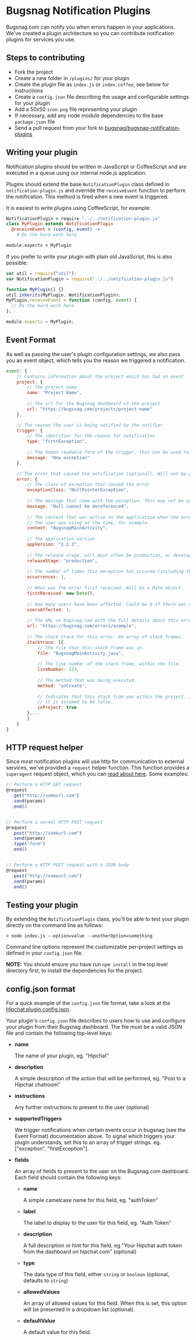 Bugsnag Notification Plugins
============================

Bugsnag.com can notify you when errors happen in your applications.
We've created a plugin architecture so you can contribute notification 
plugins for services you use.


Steps to contributing
---------------------

- Fork the project
- Create a new folder in `/plugins/` for your plugin
- Create the plugin file as `index.js` or `index.coffee`, see below for instructions
- Create a `config.json` file describing the usage and configurable settings for your plugin
- Add a 50x50 `icon.png` file representing your plugin
- If necessary, add any node module dependencies to the base `package.json` file
- Send a pull request from your fork to [bugsnag/bugsnag-notification-plugins](https://github.com/bugsnag/bugsnag-notification-plugins)


Writing your plugin
-------------------

Notification plugins should be written in JavaScript or CoffeeScript and are 
executed in a queue using our internal node.js application.

Plugins should extend the base `NotificationPlugin` class defined in
`notification-plugin.js` and override the `receiveEvent` function to perform 
the notification. This method is fired when a new event is triggered.

It is easiest to write plugins using CoffeeScript, for example:

```coffeescript
NotificationPlugin = require "../../notification-plugin.js"
class MyPlugin extends NotificationPlugin
  @receiveEvent = (config, event) ->
    # Do the hard work here

module.exports = MyPlugin
```

If you prefer to write your plugin with plain old JavaScript, this is also 
possible:

```javascript
var util = require("util");
var NotificationPlugin = require("../../notification-plugin.js")

function MyPlugin() {}
util.inherits(MyPlugin, NotificationPlugin);
MyPlugin.receiveEvent = function (config, event) {
  // Do the hard work here
};

module.exports = MyPlugin;
```


Event Format
------------
As well as passing the user's plugin configuration settings, we also pass you
an event object, which tells you the reason we triggered a notification.

```javascript
event: {
    // Contains information about the project which has had an event
    project: {
        // The project name
        name: "Project Name",
        
        // The url for the Bugsnag dashboard of the project
        url: "https://bugsnag.com/projects/project-name"
    },

    // The reason the user is being notified by the notifier
    trigger: {
        // The identifier for the reason for notification
        type: "firstException",
        
        // The human readable form of the trigger. This can be used to start a sentance.
        message: "New exception"
    },

    // The error that caused the notification (optional). Will not be present if the project has hit the rate limit.
    error: {
        // The class of exception that caused the error
        exceptionClass: "NullPointerException",
        
        // The message that came with the exception. This may not be present if the exception didnt generate one.
        message: "Null cannot be dereferenced",
        
        // The context that was active in the application when the error occurred. This could be which screen
        // the user was using at the time, for example.
        context: "BugsnagMainActivity",
        
        // The application version
        appVersion: "1.2.3",
        
        // The release stage, will most often be production, or development.
        releaseStage: "production",
        
        // The number of times this exception has occured (including this one)
        occurrences: 1,
        
        // When was the error first received. Will be a Date object.
        firstReceived: new Date(),
        
        // How many users have been affected. Could be 0 if there was no user associated with the error.
        usersAffected: 1,
        
        // The URL on bugsnag.com with the full details about this erro
        url: "https://bugsnag.com/errors/example",
        
        // The stack trace for this error. An array of stack frames.
        stacktrace: [{
            // The file that this stack frame was in.
            file: "BugsnagMainActivity.java",
            
            // The line number of the stack frame, within the file.
            lineNumber: 123,
            
            // The method that was being executed.
            method: "onCreate",
            
            // Indicates that this stack fram was within the project. If the key is not present, 
            // it is assumed to be false.
            inProject: true
        },...
        ]
    }
}
```

HTTP request helper
-------------------

Since most notification plugins will use http for communication to external 
services, we've provided a `request` helper function. This function provides
a `superagent` request object, which you can
[read about here](http://visionmedia.github.com/superagent/). Some examples:

```javascript
// Perform a HTTP GET request
@request
  .get("http://someurl.com")
  .send(params)
  .end()


// Perform a normal HTTP POST request
@request
  .post("http://someurl.com")
  .send(params)
  .type("form")
  .end()


// Perform a HTTP POST request with a JSON body
@request
  .post("http://someurl.com")
  .send(params)
  .end()
```


Testing your plugin
-------------------

By extending the `NotificationPlugin` class, you'll be able to test your 
plugin directly on the command line as follows:

    > node index.js --option=value --anotherOption=something

Command line options represent the customizable per-project settings as
defined in your `config.json` file.

**NOTE:** You should ensure you have run `npm install` in the top level
directory first, to install the dependencies for the project.


config.json format
------------------

For a quick example of the `config.json` file format, take a look at the
[Hipchat plugin config.json](https://raw.github.com/bugsnag/bugsnag-notification-plugins/refactor/plugins/hipchat/config.json).

Your plugin's `config.json` file describes to users how to use and configure
your plugin from their Bugsnag dashboard. The file must be a valid JSON file
and contain the following top-level keys:

-   **name**

    The name of your plugin, eg. "Hipchat"

-   **description**

    A simple description of the action that will be performed, 
    eg. "Post to a Hipchat chatroom"

-   **instructions**

    Any further instructions to present to the user (optional)

-   **supportedTriggers**

    We trigger notifications when certain events occur in bugsnag (see the 
    Event Format) documentation above. To signal which triggers your plugin
    understands, set this to an array of trigger strings.
    eg. ["exception", "firstException"].

-   **fields**

    An array of fields to present to the user on the Bugsnag.com dashboard. 
    Each field should contain the following keys:

    -   **name**

        A simple camelcase name for this field, eg. "authToken"

    -   **label**

        The label to display to the user for this field, eg. "Auth Token"

    -   **description**

        A full description or hint for this field, eg "Your Hipchat auth token
        from the dashboard on hipchat.com" (optional)

    -   **type**

        The data type of this field, either `string` or `boolean`
        (optional, defaults to `string`)

    -   **allowedValues**

        An array of allowed values for this field. When this is set, this 
        option will be presented in a dropdown list (optional).

    -   **defaultValue**

        A default value for this field.
